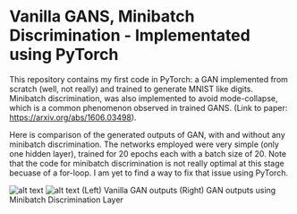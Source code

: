 # Vanilla GANS, Minibatch Discrimination - Implementated using PyTorch 

This repository contains my first code in PyTorch: a GAN implemented from scratch (well, not really) and trained to generate MNIST like digits.
Minibatch discrimination, was also implemented to avoid mode-collapse, which is a common phenomenon observed in trained GANS. (Link to paper: https://arxiv.org/abs/1606.03498).

Here is comparison of the generated outputs of GAN, with and without any minibatch discrimination. The networks employed were very simple (only one hidden layer), trained for 20 epochs each with a batch size of 20.
Note that the code for minibatch discrimination is not really optimal at this stage becuase of a for-loop. I am yet to find a way to fix that issue using PyTorch.

![alt text](https://github.com/sanghviyashiitb/GANS-VanillaAndMinibatchDiscrimination/blob/master/Vanilla_GAN_output.png)
![alt text](https://github.com/sanghviyashiitb/GANS-VanillaAndMinibatchDiscrimination/blob/master/MinibatchDiscrimination_GAN_output.png)
(Left) Vanilla GAN outputs (Right) GAN outputs using Minibatch Discrimination Layer
